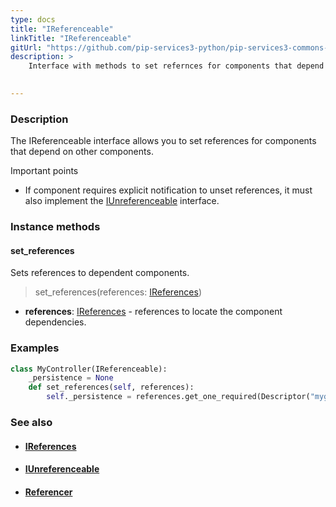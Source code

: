 ```yaml
---
type: docs
title: "IReferenceable"
linkTitle: "IReferenceable"
gitUrl: "https://github.com/pip-services3-python/pip-services3-commons-python"
description: >
    Interface with methods to set refernces for components that depend on other components. 

    
---
```


### Description

The IReferenceable interface allows you to set references for components that depend on other components.

Important points

- If component requires explicit notification to unset references, it must also implement the [IUnreferenceable](../iunreferenceable) interface.

### Instance methods

#### set_references
Sets references to dependent components.

> set_references(references: [IReferences](../ireferences))

- **references**: [IReferences](../ireferences) - references to locate the component dependencies. 

### Examples

```python
class MyController(IReferenceable):
    _persistence = None
    def set_references(self, references):
        self._persistence = references.get_one_required(Descriptor("mygroup", "persistence", "*", "*", "1.0"))
```

### See also
- #### [IReferences](../ireferences)
- #### [IUnreferenceable](../iunreferenceable)
- #### [Referencer](../referencer)
